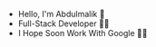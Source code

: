 - Hello, I'm Abdulmalik 👋
- Full-Stack Developer 🐱‍💻
- I Hope Soon Work With Google 🐱‍🚀

<!---
Abdulmalik-2007/Abdulmalik-2007 is a ✨ special ✨ repository because its `README.md` (this file) appears on your GitHub profile.
You can click the Preview link to take a look at your changes.
--->

